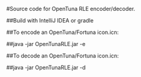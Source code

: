 #Source code for OpenTuna RLE encoder/decoder.

##Build with IntelliJ IDEA or gradle

##To encode an OpenTuna/Fortuna icon.icn: 

##java -jar OpenTunaRLE.jar -e <payload-binary> <icon-file>

##To decode an OpenTuna/Fortuna icon.icn: 

##java -jar OpenTunaRLE.jar -d  <icon-file> <payload-binary>

